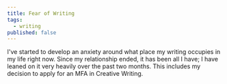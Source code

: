 ```yaml
---
title: Fear of Writing
tags:
  - writing
published: false
---
```


I've started to develop an anxiety around what place my writing occupies in my life right now. Since my relationship ended, it has been all I have; I have leaned on it very heavily over the past two months. This includes my decision to apply for an MFA in Creative Writing.
